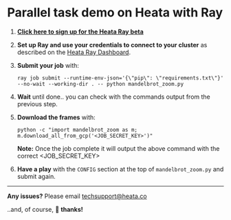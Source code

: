 # Parallel task demo on Heata with Ray

1. **[Click here to sign up for the Heata Ray beta](https://www.heata.co/ray-sign-up)**

2. **Set up Ray and use your credentials to connect to your cluster** as described on the [Heata Ray Dashboard](https://www.heata.co/ray-dashboard).

3. **Submit your job** with:

    ```
    ray job submit --runtime-env-json='{\"pip\": \"requirements.txt\"}' --no-wait --working-dir . -- python mandelbrot_zoom.py
    ```
4. **Wait** until done.. you can check with the commands output from the previous step. 

5. **Download the frames** with:
    ```
    python -c "import mandelbrot_zoom as m; m.download_all_from_gcp('<JOB_SECRET_KEY>')"
    ```

    **Note:** Once the job complete it will output the above command with the correct <JOB_SECRET_KEY>

6. **Have a play** with the `CONFIG` section at the top of `mandelbrot_zoom.py` and submit again.


---
**Any issues?** Please email [techsupport@heata.co](mailto:techsupport@heata.co)

..and, of course, 🙏 **thanks!**
